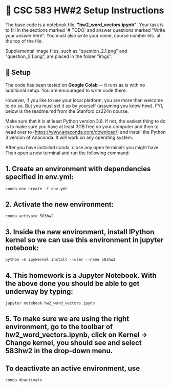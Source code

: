 # :seedling: CSC 583 HW#2 Setup Instructions

The base code is a notebook file, **"hw2_word_vectors.ipynb"**.  Your task is to fill in the sections marked '# TODO' and answer questions marked "Write your answer here".  You must also write your name, course number etc. at the top of the file.

Supplemental image files, such as "question_2.1.png" and "question_2.1.png", are placed in the folder "imgs".

## :rocket: Setup

The code has been tested on **Google Colab** -- it runs as is with no additional setup.  You are encouraged to write code there.  

However, if you like to use your local platform, you are more than welcome to do so.  But you must set it up by yourself (assuming you know how).  FYI, below is the readme.md from the Stanford cs224n course.

Make sure that it is at least Python version 3.8. If not, the easiest thing to do is to make sure you have at least 3GB free on your computer and then to head over to (https://www.anaconda.com/download/) and install the Python 3 version of Anaconda. It will work on any operating system.

After you have installed conda, close any open terminals you might have. Then open a new terminal and run the following command:

## 1. Create an environment with dependencies specified in env.yml:
    conda env create -f env.yml

## 2. Activate the new environment:
    conda activate 583hw2
    
## 3. Inside the new environment, install IPython kernel so we can use this environment in jupyter notebook: 
 
    python -m ipykernel install --user --name 583hw2

## 4. This homework is a Jupyter Notebook. With the above done you should be able to get underway by typing:

    jupyter notebook hw2_word_vectors.ipynb
    
## 5. To make sure we are using the right environment, go to the toolbar of hw2_word_vectors.ipynb, click on Kernel -> Change kernel, you should see and select 583hw2 in the drop-down menu.

## To deactivate an active environment, use
    conda deactivate
